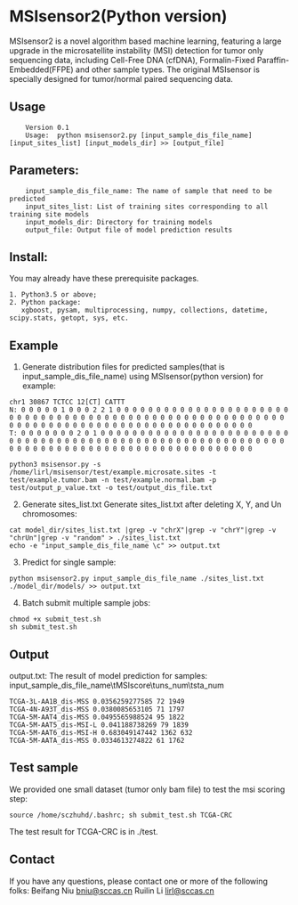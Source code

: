 MSIsensor2(Python version)
===========
MSIsensor2 is a novel algorithm based machine learning, featuring a large upgrade in the microsatellite instability (MSI) detection for tumor only sequencing data, including Cell-Free DNA (cfDNA), Formalin-Fixed Paraffin-Embedded(FFPE) and other sample types. The original MSIsensor is specially designed for tumor/normal paired sequencing data.


Usage
-----

        Version 0.1
        Usage:  python msisensor2.py [input_sample_dis_file_name] [input_sites_list] [input_models_dir] >> [output_file]

Parameters:
-------

        input_sample_dis_file_name: The name of sample that need to be predicted
        input_sites_list: List of training sites corresponding to all training site models
        input_models_dir: Directory for training models
        output_file: Output file of model prediction results


Install:
-------
You may already have these prerequisite packages. 
````
1. Python3.5 or above;
2. Python package:
   xgboost, pysam, multiprocessing, numpy, collections, datetime, scipy.stats, getopt, sys, etc.
````


Example
-------
1. Generate distribution files for predicted samples(that is input_sample_dis_file_name) using MSIsensor(python version)  for example:
````
chr1 30867 TCTCC 12[CT] CATTT
N: 0 0 0 0 0 1 0 0 0 2 2 1 0 0 0 0 0 0 0 0 0 0 0 0 0 0 0 0 0 0 0 0 0 0 0 0 0 0 0 0 0 0 0 0 0 0 0 0 0 0 0 0 0 0 0 0 0 0 0 0 0 0 0 0 0 0 0 0 0 0 0 0 0 0 0 0 0 0 0 0 0 0 0 0 0 0 0 0 0 0 0 0 0 0 0 0 0 0 0 0
T: 0 0 0 0 0 0 0 2 0 1 0 0 0 0 0 0 0 0 0 0 0 0 0 0 0 0 0 0 0 0 0 0 0 0 0 0 0 0 0 0 0 0 0 0 0 0 0 0 0 0 0 0 0 0 0 0 0 0 0 0 0 0 0 0 0 0 0 0 0 0 0 0 0 0 0 0 0 0 0 0 0 0 0 0 0 0 0 0 0 0 0 0 0 0 0 0 0 0 0 0
````
````
python3 msisensor.py -s /home/lirl/msisensor/test/example.microsate.sites -t test/example.tumor.bam -n test/example.normal.bam -p test/output_p_value.txt -o test/output_dis_file.txt
````

2. Generate sites_list.txt Generate sites_list.txt after deleting X, Y, and Un chromosomes:
````
cat model_dir/sites_list.txt |grep -v "chrX"|grep -v "chrY"|grep -v "chrUn"|grep -v "random" > ./sites_list.txt
echo -e "input_sample_dis_file_name \c" >> output.txt
````

3. Predict for single sample:
````
python msisensor2.py input_sample_dis_file_name ./sites_list.txt ./model_dir/models/ >> output.txt
````

4. Batch submit multiple sample jobs:
````
chmod +x submit_test.sh
sh submit_test.sh
````

Output
-------

output.txt: The result of model prediction for samples: input_sample_dis_file_name\tMSIscore\tuns_num\tsta_num
````
TCGA-3L-AA1B_dis-MSS 0.0356259277585 72 1949
TCGA-4N-A93T_dis-MSS 0.0380085653105 71 1797
TCGA-5M-AAT4_dis-MSS 0.0495565988524 95 1822
TCGA-5M-AAT5_dis-MSI-L 0.041188738269 79 1839
TCGA-5M-AAT6_dis-MSI-H 0.683049147442 1362 632
TCGA-5M-AATA_dis-MSS 0.0334613274822 61 1762
````

Test sample
-------
We provided one small dataset (tumor only bam file) to test the msi scoring step:
````
source /home/sczhuhd/.bashrc; sh submit_test.sh TCGA-CRC
````
The test result for TCGA-CRC is in ./test.


Contact
-------
If you have any questions, please contact one or more of the following folks:
Beifang Niu <bniu@sccas.cn>
Ruilin Li <lirl@sccas.cn>
